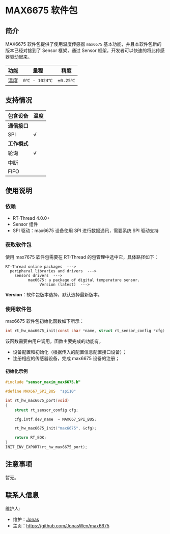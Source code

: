 # MAX6675 软件包

## 简介

MAX6675 软件包提供了使用温度传感器 `max6675` 基本功能，并且本软件包新的版本已经对接到了 Sensor 框架，通过 Sensor 框架，开发者可以快速的将此传感器驱动起来。

| 功能 | 量程 | 精度 |
| ---- | ---- | ---- |
| 温度 | `0℃ - 1024℃` |`±0.25℃`|

## 支持情况

| 包含设备     | 温度 |
| ------------ | ---- |
| **通信接口** |      |
| SPI          | √    |
| **工作模式** |      |
| 轮询         | √    |
| 中断         |      |
| FIFO         |      |

## 使用说明

### 依赖

- RT-Thread 4.0.0+
- Sensor 组件
- SPI 驱动：max6675 设备使用 SPI 进行数据通讯，需要系统 SPI 驱动支持

### 获取软件包

使用 max7675 软件包需要在 RT-Thread 的包管理中选中它，具体路径如下：

```
RT-Thread online packages  --->
  peripheral libraries and drivers  --->
    sensors drivers  --->
          max6675: a package of digital temperature sensor.
               Version (latest)  --->
```

**Version**：软件包版本选择，默认选择最新版本。

### 使用软件包

max6675 软件包初始化函数如下所示：

```c
int rt_hw_max6675_init(const char *name, struct rt_sensor_config *cfg)；
```

该函数需要由用户调用，函数主要完成的功能有，

- 设备配置和初始化（根据传入的配置信息配置接口设备）；
- 注册相应的传感器设备，完成 max6675 设备的注册；

#### 初始化示例

```c
#include "sensor_maxim_max6675.h"

#define MAX667_SPI_BUS  "spi10"

int rt_hw_max6675_port(void)
{
    struct rt_sensor_config cfg;

    cfg.intf.dev_name  = MAX667_SPI_BUS;

    rt_hw_max6675_init("max6675", &cfg);

    return RT_EOK;
}
INIT_ENV_EXPORT(rt_hw_max6675_port);
```

## 注意事项

暂无。

## 联系人信息

维护人:

- 维护：[Jonas](https://github.com/JonasWen)
- 主页：https://github.com/JonasWen/max6675